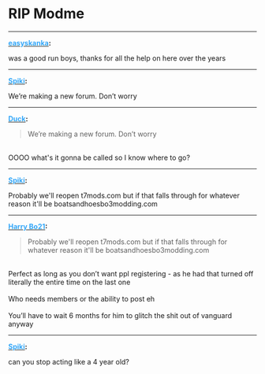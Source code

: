 # RIP Modme


---
<strong><span style="text-decoration: underline"><span style="color:#34a7f9;">easyskanka</span></span>:</strong>

<p>was a good run boys, thanks for all the help on here over the years</p>

---
<strong><span style="text-decoration: underline"><span style="color:#34a7f9;">Spiki</span></span>:</strong>

<p>We’re making a new forum. Don’t worry</p>

---
<strong><span style="text-decoration: underline"><span style="color:#34a7f9;">Duck</span></span>:</strong>

<p><blockquote>We’re making a new forum. Don’t worry<br /></blockquote><br />OOOO what&#39;s it gonna be called so I know where to go?</p>

---
<strong><span style="text-decoration: underline"><span style="color:#34a7f9;">Spiki</span></span>:</strong>

<p>Probably we&#39;ll reopen t7mods.com but if that falls through for whatever reason it&#39;ll be boatsandhoesbo3modding.com</p>

---
<strong><span style="text-decoration: underline"><span style="color:#34a7f9;">Harry Bo21</span></span>:</strong>

<p><blockquote>Probably we&#39;ll reopen t7mods.com but if that falls through for whatever reason it&#39;ll be boatsandhoesbo3modding.com<br /></blockquote><br />Perfect as long as you don’t want ppl registering - as he had that turned off literally the entire time on the last one<br /><br />Who needs members or the ability to post eh<br /><br />You’ll have to wait 6 months for him to glitch the shit out of vanguard anyway</p>

---
<strong><span style="text-decoration: underline"><span style="color:#34a7f9;">Spiki</span></span>:</strong>

<p>can you stop acting like a 4 year old?</p>
